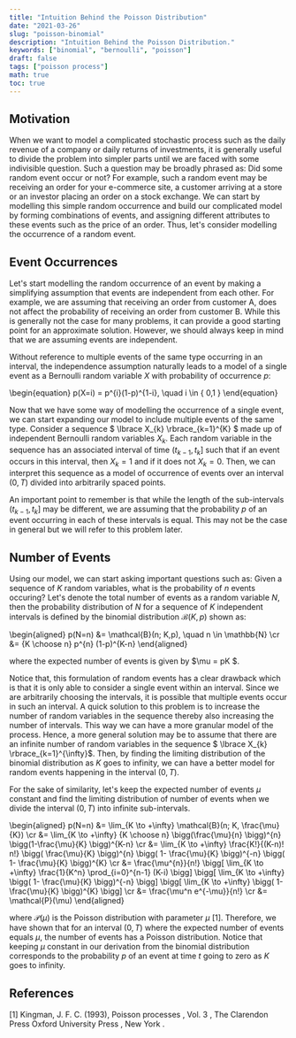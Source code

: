 ```yaml
---
title: "Intuition Behind the Poisson Distribution"
date: "2021-03-26"
slug: "poisson-binomial"
description: "Intuition Behind the Poisson Distribution."
keywords: ["binomial", "bernoulli", "poisson"]
draft: false
tags: ["poisson process"]
math: true
toc: true
---
```


## Motivation

When we want to model a complicated stochastic process such as the daily revenue of a company or daily returns of investments, it is generally useful to divide the problem into simpler parts until we are faced with some indivisible question. Such a question may be broadly phrased as: Did some random event occur or not? For example, such a random event may be receiving an order for your e-commerce site, a customer arriving at a store or an investor placing an order on a stock exchange. We can start by modelling this simple random occurrence and build our complicated model by forming combinations of events, and assigning different attributes to these events such as the price of an order. Thus, let's consider modelling the occurrence of a random event.

## Event Occurrences

Let's start modelling the random occurrence of an event by making a simplifying assumption that events are independent from each other. For example, we are assuming that receiving an order from customer A, does not affect the probability of receiving an order from customer B. While this is generally not the case for many problems, it can provide a good starting point for an approximate solution. However, we should always keep in mind that we are assuming events are independent. 

Without reference to multiple events of the same type occurring in an interval, the independence assumption naturally leads to a model of a single event as a Bernoulli random variable $X$ with probability of occurrence $p$:

\begin{equation}
    p(X=i) = p^{i}(1-p)^{1-i}, \quad i \in \{ 0,1 \}
\end{equation}

Now that we have some way of modelling the occurrence of a single event, we can start expanding our model to include multiple events of the same type. Consider a sequence $ \lbrace X_{k} \rbrace_{k=1}^{K} $ made up of independent Bernoulli random variables $X_k$. Each random variable in the sequence has an associated interval of time $(t_{k-1}, t_k]$ such that if an event occurs in this interval, then $X_k = 1$ and if it does not $X_k = 0$. Then, we can interpret this sequence as a model of occurrence of events over an interval $(0,T)$ divided into arbitrarily spaced points. 

An important point to remember is that while the length of the sub-intervals $(t_{k-1}, t_k]$ may be different, we are assuming that the probability $p$ of an event occurring in each of these intervals is equal. This may not be the case in general but we will refer to this problem later.

## Number of Events

Using our model, we can start asking important questions such as: Given a sequence of $K$ random variables, what is the probability of $n$ events occuring? Let's denote the total number of events as a random variable $N$, then the probability distribution of $N$ for a sequence of $K$ independent intervals is defined by the binomial distribution $\mathcal{B}(K,p)$ shown as:


\begin{aligned}
    p(N=n) &= \mathcal{B}(n; K,p), \quad n \in \mathbb{N} \cr
    &= {K \choose n} p^{n} (1-p)^{K-n}
\end{aligned}

where the expected number of events is given by $\mu = pK $. 

Notice that, this formulation of random events has a clear drawback which is that it is only able to consider a single event within an interval. Since we are arbitrarily choosing the intervals, it is possible that multiple events occur in such an interval. A quick solution to this problem is to increase the number of random variables in the sequence thereby also increasing the number of intervals. This way we can have a more granular model of the process. Hence, a more general solution may be to assume that there are an infinite number of random variables in the sequence $ \lbrace X_{k} \rbrace_{k=1}^{\infty}$. Then, by finding the limiting distribution of the binomial distribution as $K$ goes to infinity, we can have a better model for random events happening in the interval $(0,T)$.

For the sake of similarity, let's keep the expected number of events $\mu$ constant and find the limiting distribution of number of events when we divide the interval $(0,T)$ into infinite sub-intervals.

\begin{aligned}
    p(N=n) &= \lim_{K \to +\infty} \mathcal{B}(n; K, \frac{\mu}{K}) \cr
    &= \lim_{K \to +\infty} {K \choose n} \bigg(\frac{\mu}{n} \bigg)^{n} \bigg(1-\frac{\mu}{K} \bigg)^{K-n} \cr 
    &= \lim_{K \to +\infty} \frac{K!}{(K-n)! n!} \bigg( \frac{\mu}{K} \bigg)^{n} \bigg( 1- \frac{\mu}{K} \bigg)^{-n} \bigg( 1- \frac{\mu}{K} \bigg)^{K} \cr
    &= \frac{\mu^{n}}{n!} \bigg[ \lim_{K \to +\infty} \frac{1}{K^n} \prod_{i=0}^{n-1} (K-i) \bigg] \bigg[ \lim_{K \to +\infty} \bigg( 1- \frac{\mu}{K} \bigg)^{-n} \bigg] \bigg[ \lim_{K \to +\infty} \bigg( 1- \frac{\mu}{K} \bigg)^{K} \bigg] \cr
    &= \frac{\mu^n e^{-\mu}}{n!} \cr
    &= \mathcal{P}(\mu)
\end{aligned}

where $\mathcal{P}(\mu)$ is the Poisson distribution with parameter $\mu$ [1]. Therefore, we have shown that for an interval $(0,T)$ where the expected number of events equals $\mu$, the number of events has a Poisson distribution. Notice that keeping $\mu$ constant in our derivation from the binomial distribution corresponds to the probability $p$ of an event at time $t$ going to zero as $K$ goes to infinity. 

## References

[1] Kingman, J. F. C. (1993), Poisson processes , Vol. 3 , The Clarendon Press Oxford University Press , New York .